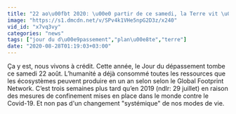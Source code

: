 ```yaml
---
title: "22 ao\u00fbt 2020: \u00e0 partir de ce samedi, la Terre vit \u00e0 cr\u00e9dit"
image: "https://s1.dmcdn.net/v/SPv4k1VHe5npG2D3z/x240"
vid_id: "x7vq3vy"
categories: "news"
tags: ["jour du d\u00e9passement","plan\u00e8te","terre"]
date: "2020-08-28T01:19:03+03:00"
---
```

Ça y est, nous vivons à crédit. Cette année, le Jour du dépassement tombe ce samedi 22 août. L’humanité a déjà consommé toutes les ressources que les écosystèmes peuvent produire en un an selon selon le Global Footprint Network. C’est trois semaines plus tard qu’en 2019 (ndlr: 29 juillet) en raison des mesures de confinement mises en place dans le monde contre le Covid-19. Et non pas d'un changement &quot;systémique&quot; de nos modes de vie.
